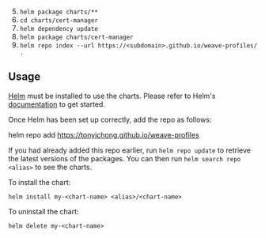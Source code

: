 5. `helm package charts/**`
6. `cd charts/cert-manager`
7. `helm dependency update`
8. `helm package charts/cert-manager`
9.  `helm repo index --url https://<subdomain>.github.io/weave-profiles/ .`


## Usage

[Helm](https://helm.sh) must be installed to use the charts.  Please refer to
Helm's [documentation](https://helm.sh/docs) to get started.

Once Helm has been set up correctly, add the repo as follows:

  helm repo add <alias> https://tonyjchong.github.io/weave-profiles

If you had already added this repo earlier, run `helm repo update` to retrieve
the latest versions of the packages.  You can then run `helm search repo
<alias>` to see the charts.

To install the <chart-name> chart:

    helm install my-<chart-name> <alias>/<chart-name>

To uninstall the chart:

    helm delete my-<chart-name>
